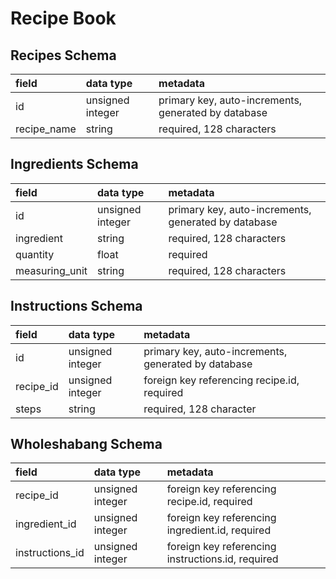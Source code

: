 # Recipe Book

## Recipes Schema

| field       | data type        | metadata                                            |
| :---------- | :--------------- | :-------------------------------------------------- |
| id          | unsigned integer | primary key, auto-increments, generated by database |
| recipe_name | string           | required, 128 characters                            |

## Ingredients Schema

| field          | data type        | metadata                                            |
| :------------- | :--------------- | :-------------------------------------------------- |
| id             | unsigned integer | primary key, auto-increments, generated by database |
| ingredient     | string           | required, 128 characters                            |
| quantity       | float            | required                                            |
| measuring_unit | string           | required, 128 characters                            |

## Instructions Schema

| field     | data type        | metadata                                            |
| :-------- | :--------------- | :-------------------------------------------------- |
| id        | unsigned integer | primary key, auto-increments, generated by database |
| recipe_id | unsigned integer | foreign key referencing recipe.id, required         |
| steps     | string           | required, 128 character                             |

## Wholeshabang Schema

| field           | data type        | metadata                                          |
| :-------------- | :--------------- | :------------------------------------------------ |
| recipe_id       | unsigned integer | foreign key referencing recipe.id, required       |
| ingredient_id   | unsigned integer | foreign key referencing ingredient.id, required   |
| instructions_id | unsigned integer | foreign key referencing instructions.id, required |
